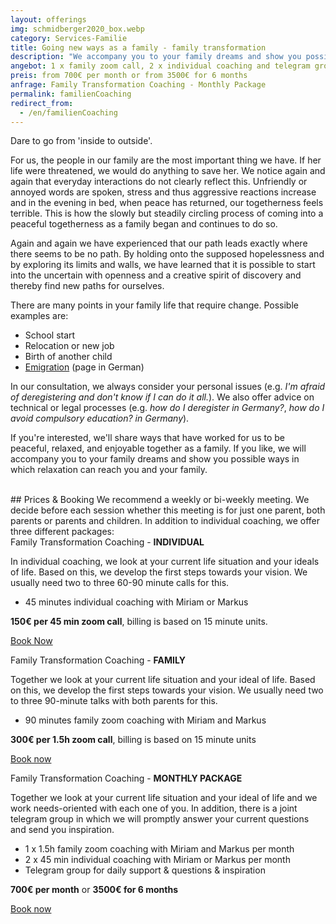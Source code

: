 ```yaml
---
layout: offerings
img: schmidberger2020_box.webp
category: Services-Familie
title: Going new ways as a family - family transformation
description: "We accompany you to your family dreams and show you possible ways how relaxation can reach you and your family."
angebot: 1 x family zoom call, 2 x individual coaching and telegram group
preis: from 700€ per month or from 3500€ for 6 months
anfrage: Family Transformation Coaching - Monthly Package
permalink: familienCoaching
redirect_from:
  - /en/familienCoaching
---
```


Dare to go from 'inside to outside'.

For us, the people in our family are the most important thing we have. If her life were threatened, we would do anything to save her. We notice again and again that everyday interactions do not clearly reflect this. Unfriendly or annoyed words are spoken, stress and thus aggressive reactions increase and in the evening in bed, when peace has returned, our togetherness feels terrible. This is how the slowly but steadily circling process of coming into a peaceful togetherness as a family began and continues to do so.

Again and again we have experienced that our path leads exactly where there seems to be no path. By holding onto the supposed hopelessness and by exploring its limits and walls, we have learned that it is possible to start into the uncertain with openness and a creative spirit of discovery and thereby find new paths for ourselves.

There are many points in your family life that require change. Possible examples are:
* School start
* Relocation or new job
* Birth of another child
* [Emigration](/auswandernCoching) (page in German)

In our consultation, we always consider your personal issues (e.g. *I'm afraid of deregistering and don't know if I can do it all.*). We also offer advice on technical or legal processes (e.g. *how do I deregister in Germany?*, *how do I avoid compulsory education? in Germany*).

If you're interested, we'll share ways that have worked for us to be peaceful, relaxed, and enjoyable together as a family. If you like, we will accompany you to your family dreams and show you possible ways in which relaxation can reach you and your family.


<br>
## Prices & Booking
We recommend a weekly or bi-weekly meeting. We decide before each session whether this meeting is for just one parent, both parents or parents and children. In addition to individual coaching, we offer three different packages:


<div class="panel panel-info">
<div class="panel-heading">Family Transformation Coaching - <b>INDIVIDUAL</b></div>
<div class="panel-body">
   <p>In individual coaching, we look at your current life situation and your ideals of life. Based on this, we develop the first steps towards your vision. We usually need two to three 60-90 minute calls for this.</p>
   <ul>
   <li>45 minutes individual coaching with Miriam or Markus</li>
   </ul>
   <b>150€ per 45 min zoom call</b>, billing is based on 15 minute units.
   <p><a href="mailto:{{ site.email }}?subject=Family Transformational Coaching - Individual" target="_blank" class="btn btn-primary">Book Now</a></p>
</div>
</div>

<div class="panel panel-info">
<div class="panel-heading">Family Transformation Coaching - <b>FAMILY</b></div>
<div class="panel-body">
   <p>Together we look at your current life situation and your ideal of life. Based on this, we develop the first steps towards your vision. We usually need two to three 90-minute talks with both parents for this.</p>
   <ul>
   <li>90 minutes family zoom coaching with Miriam and Markus</li>
   </ul>
   <b>300€ per 1.5h zoom call</b>, billing is based on 15 minute units
   <p><a href="mailto:{{ site.email }}?subject=Family Transformation Coaching - Family" target="_blank" class="btn btn-primary">Book now</a></p>
</div>
</div>

<div class="panel panel-info">
<div class="panel-heading">Family Transformation Coaching - <b>MONTHLY PACKAGE</b></div>
<div class="panel-body">
   <p>Together we look at your current life situation and your ideal of life and we work needs-oriented with each one of you. In addition, there is a joint telegram group in which we will promptly answer your current questions and send you inspiration.</p>
   <ul>
   <li>1 x 1.5h family zoom coaching with Miriam and Markus per month</li>
   <li>2 x 45 min individual coaching with Miriam or Markus per month</li>
   <li>Telegram group for daily support & questions & inspiration</li>
   </ul>
   <b>700€ per month</b> or <b>3500€ for 6 months</b>
   <p><a href="mailto:{{ site.email }}?subject=Family Transformation Coaching - Monthly Package" target="_blank" class="btn btn-primary">Book now</a></p>
</div>
</div>


<!--

<br>
## FAQ
<div class="panel-group" id="accordion" role="tablist" aria-multiselectable="true">
  <div class="panel panel-default">
  {% for post in site.categories.offeringsFAQ reversed %}
    {% if post.tags contains "family" %}
    <div class="panel-heading" role="tab" id="{{post.anker}}Head">
      <h4 class="panel-title">
        <a rclass="collapsed" ole="button" data-toggle="collapse" data-parent="#accordion" href="#{{post.anker}}Role" aria-expanded="false" aria-controls="{{post.anker}}">
          {{post.title}}
        </a>
      </h4>
    </div>
    <div id="{{post.anker}}Role" class="panel-collapse collapse" role="tabpanel" aria-labelledby="{{post.anker}}Head">
      <div class="panel-body">
        {{post.content}}
      </div>
    </div>
    {% endif %}
  {% endfor %}
  </div>
</div>

-->

